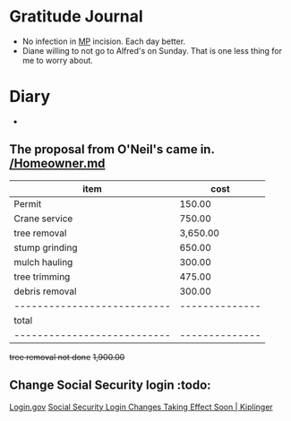 # Gratitude Journal 

- No infection in [MP](/MP.md) incision. Each day better. 
- Diane willing to not go to Alfred's on Sunday. That is one less thing for me to worry about.

# Diary 

- 
## The proposal from O'Neil's came in. [/Homeowner.md](/Homeowner.md)

| item                      | cost         |
|---------------------------|--------------|
| Permit                    | 150.00       |
| Crane service             | 750.00       |
| tree removal              | 3,650.00     |
| stump grinding            | 650.00       |
| mulch hauling             | 300.00       |
| tree trimming             | 475.00       |
| debris removal            | 300.00       |
|---------------------------|--------------|
| total                     |              |
|---------------------------|--------------|


 ~~tree removal not done~~     ~~1,900.00~~ 

## Change Social Security login :todo:

[Login.gov](https://login.gov/)
[Social Security Login Changes Taking Effect Soon | Kiplinger](https://www.kiplinger.com/retirement/social-security/social-security-login-changes-taking-effect-soon)

